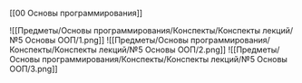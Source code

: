 [[00 Основы программирования]]

![[Предметы/Основы программирования/Конспекты/Конспекты лекций/№5 Основы ООП/1.png]]
![[Предметы/Основы программирования/Конспекты/Конспекты лекций/№5 Основы ООП/2.png]]
![[Предметы/Основы программирования/Конспекты/Конспекты лекций/№5 Основы ООП/3.png]] 